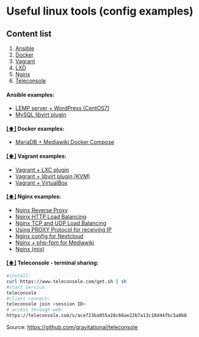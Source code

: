 Useful linux tools (config examples)
====================================

## <a name='toc'>Content list</a>

  1. [Ansible](#ansible)
  1. [Docker](#docker)
  1. [Vagrant](#vagrant)
  1. [LXD](LXD.md)
  1. [Nginx](#nginx)
  1. [Teleconsole](#teleconsole)


#### <a name='ansible'>Ansible examples:</a>

* [LEMP server + WordPress (CentOS7)](/ansible/LEMP-server-wordpress/)
* [MySQL libvirt plugin](/ansible/mysql-test.yml)


#### [[⬆]](#toc) <a name='docker'>Docker examples:</a>

* [MariaDB + Mediawiki Docker Compose](/docker/docker-compose_mediawiki.yml)


#### [[⬆]](#toc) <a name='vagrant'>Vagrant examples:</a>

* [Vagrant + LXC plugin](/vagrant/vagrant-lxc/Vagrantfile)
* [Vagrant + libvirt plugin (KVM)](/vagrant/vagrant-kvm/Vagrantfile)
* [Vagrant + VirtualBox](/vagrant/vagrant-virtualbox/Vagrantfile)


#### [[⬆]](#toc) <a name='nginx'>Nginx examples:</a>

* [Nginx Reverse Proxy](/nginx/reverse-proxy.conf)
* [Nginx HTTP Load Balancing](/nginx/load-balancer-http.conf)
* [Nginx TCP and UDP Load Balancing](/nginx/load-balancer-tcp.conf)
* [Using PROXY Protocol for receiving IP](/nginx/proxy-protocol.conf)
* [Nginx config for Nextcloud](/nginx/nextcloud.conf)
* [Nginx + php-fpm for Mediawiki](/nginx/mediawiki.conf)
* [Nginx (mix)](/nginx/nginx.conf)


#### [[⬆]](#toc) <a name='teleconsole'>Teleconsole - terminal sharing:</a>
```bash
#install:
curl https://www.teleconsole.com/get.sh | sh
#start service:
teleconsole
#client connect:
teleconsole join <session ID> 
# access through web:
https://teleconsole.com/s/ace723ba055a28c66ae22b7a13c18d44fbc5a8b8 
```
Source: https://github.com/gravitational/teleconsole
